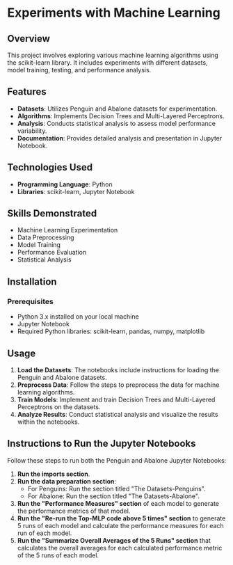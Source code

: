 # Experiments with Machine Learning

## Overview
This project involves exploring various machine learning algorithms using the scikit-learn library. It includes experiments with different datasets, model training, testing, and performance analysis.

## Features
- **Datasets**: Utilizes Penguin and Abalone datasets for experimentation.
- **Algorithms**: Implements Decision Trees and Multi-Layered Perceptrons.
- **Analysis**: Conducts statistical analysis to assess model performance variability.
- **Documentation**: Provides detailed analysis and presentation in Jupyter Notebook.

## Technologies Used
- **Programming Language**: Python
- **Libraries**: scikit-learn, Jupyter Notebook

## Skills Demonstrated
- Machine Learning Experimentation
- Data Preprocessing
- Model Training
- Performance Evaluation
- Statistical Analysis

## Installation

### Prerequisites
- Python 3.x installed on your local machine
- Jupyter Notebook
- Required Python libraries: scikit-learn, pandas, numpy, matplotlib

## Usage
1. **Load the Datasets**: The notebooks include instructions for loading the Penguin and Abalone datasets.
2. **Preprocess Data**: Follow the steps to preprocess the data for machine learning algorithms.
3. **Train Models**: Implement and train Decision Trees and Multi-Layered Perceptrons on the datasets.
4. **Analyze Results**: Conduct statistical analysis and visualize the results within the notebooks.

## Instructions to Run the Jupyter Notebooks
Follow these steps to run both the Penguin and Abalone Jupyter Notebooks:

1. **Run the imports section**.
2. **Run the data preparation section**:
    - For Penguins: Run the section titled "The Datasets-Penguins".
    - For Abalone: Run the section titled "The Datasets-Abalone".
3. **Run the "Performance Measures" section** of each model to generate the performance metrics of that model.
4. **Run the "Re-run the Top-MLP code above 5 times" section** to generate 5 runs of each model and calculate the performance measures for each run of each model.
5. **Run the "Summarize Overall Averages of the 5 Runs" section** that calculates the overall averages for each calculated performance metric of the 5 runs of each model.
